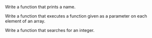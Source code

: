 Write a function that prints a name.

Write a function that executes a function given as a parameter on each element of an array.

Write a function that searches for an integer.

